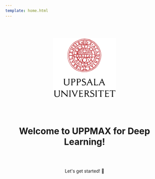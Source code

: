 ```yaml
---
template: home.html
---
```


<div style="text-align: center;">

<br/><br/>

<img src="assets/UU_logo_color.svg" alt="drawing" width="200"/>

<br/><br/>

<h1>Welcome to UPPMAX for Deep Learning!</h1>
    
<br><br/>

<a href="intro.md" class="md-button md-button--primary" style="text-decoration: none;">Let's get started! 🚀</a>

<br/><br/>

</div>
